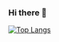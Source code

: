 ### Hi there 👋
<!--![](https://img.shields.io/badge/Hello-World-brightgreen)-->
[![Top Langs](https://github-readme-stats.vercel.app/api/top-langs/?username=SuZHui)](https://github.com/anuraghazra/github-readme-stats)

<!--
**SuZHui/SuZHui** is a ✨ _special_ ✨ repository because its `README.md` (this file) appears on your GitHub profile.
Here are some ideas to get you started:

- 🔭 I’m currently working on ...
- 🌱 I’m currently learning ...
- 👯 I’m looking to collaborate on ...
- 🤔 I’m looking for help with ...
- 💬 Ask me about ...
- 📫 How to reach me: ...
- 😄 Pronouns: ...
- ⚡ Fun fact: ...
-->
